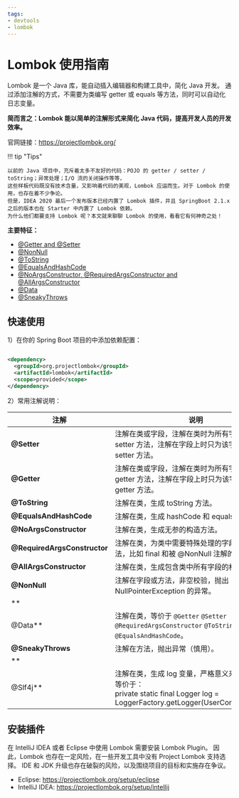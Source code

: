 ```yaml
---
tags:
- devtools
- lombok
---
```


# Lombok 使用指南

Lombok 是一个 Java 库，能自动插入编辑器和构建工具中，简化 Java 开发。
通过添加注解的方式，不需要为类编写 getter 或 equals 等方法，同时可以自动化日志变量。

**简而言之：Lombok 能以简单的注解形式来简化 Java 代码，提高开发人员的开发效率。**

官网链接：https://projectlombok.org/

!!! tip "Tips"

    以前的 Java 项目中，充斥着太多不友好的代码：POJO 的 getter / setter / toString；异常处理；I/O 流的关闭操作等等，
    这些样板代码既没有技术含量，又影响着代码的美观，Lombok 应运而生。对于 Lombok 的使用，也存在着不少争论。
    但是，IDEA 2020 最后一个发布版本已经内置了 Lombok 插件，并且 SpringBoot 2.1.x 之后的版本也在 Starter 中内置了 Lombok 依赖。
    为什么他们都要支持 Lombok 呢？本文就来聊聊 Lombok 的使用，看看它有何神奇之处！

**主要特征：**

- [@Getter and @Setter](https://projectlombok.org/features/GetterSetter)
- [@NonNull](https://projectlombok.org/features/NonNull)
- [@ToString](https://projectlombok.org/features/ToString)
- [@EqualsAndHashCode](https://projectlombok.org/features/EqualsAndHashCode)
- [@NoArgsConstructor, @RequiredArgsConstructor and @AllArgsConstructor](https://projectlombok.org/features/constructor)
- [@Data](https://projectlombok.org/features/Data)
- [@SneakyThrows](https://projectlombok.org/features/SneakyThrows)

## 快速使用

1）在你的 Spring Boot 项目的中添加依赖配置：

```xml

<dependency>
  <groupId>org.projectlombok</groupId>
  <artifactId>lombok</artifactId>
  <scope>provided</scope>
</dependency>
```

2）常用注解说明：

| 注解 | 说明 |
| ---- | ---- | 
|  **@Setter**   |   注解在类或字段，注解在类时为所有字段生成 setter 方法，注解在字段上时只为该字段生成 setter 方法。   |
|  **@Getter**    |  注解在类或字段，注解在类时为所有字段生成 getter 方法，注解在字段上时只为该字段生成 getter 方法。    |
|  **@ToString**    |   注解在类，生成 toString 方法。   |
|  **@EqualsAndHashCode**     |   注解在类，生成 hashCode 和 equals 方法。   |
|  **@NoArgsConstructor**    |  注解在类，生成无参的构造方法。    |
|  **@RequiredArgsConstructor**    |  注解在类，为类中需要特殊处理的字段生成构造方法，比如 final 和被 @NonNull 注解的字段。    |
|  **@AllArgsConstructor**    |  注解在类，生成包含类中所有字段的构造方法。    |
|  **@NonNull**    |  注解在字段或方法，非空校验，抛出 NullPointerException 的异常。    |
|  **
@Data**    |   注解在类，等价于 `@Getter` `@Setter` `@RequiredArgsConstructor` `@ToString` `@EqualsAndHashCode`。   |
|  **@SneakyThrows**    |  注解在方法，抛出异常（慎用）。    |
|  **
@Slf4j**    |   注解在类，生成 log 变量，严格意义来说是常量。等价于：<br> private static final Logger log = LoggerFactory.getLogger(UserController.class);   |

## 安装插件

在 IntelliJ IDEA 或者 Eclipse 中使用 Lombok 需要安装 Lombok Plugin。
因此，Lombok 也存在一定风险，在一些开发工具中没有 Project Lombok 支持选择。
IDE 和 JDK 升级也存在破裂的风险，以及围绕项目的目标和实施存在争议。

- Eclipse: https://projectlombok.org/setup/eclipse
- IntelliJ IDEA: https://projectlombok.org/setup/intellij
